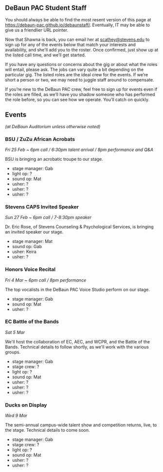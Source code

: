 ## DeBaun PAC Student Staff

You should always be able to find the most resent version of this page at <https://debaun-pac.github.io/debaunstaff/>. Eventually, IT may be able to give us a friendlier URL pointer.

Now that Shawna is back, you can email her at <scathey@stevens.edu>  to sign up for any of the events below that match your interests and availability, and she'll add you to the roster. Once confirmed, just show up at the listed call time, and we’ll get started.

If you have any questions or concerns about the gig or about what the roles will entail, please ask. The jobs can vary quite a bit depending on the particular gig. The listed roles are the ideal crew for the events. If we’re short a person or two, we may need to juggle staff around to compensate.

If you’re new to the DeBaun PAC crew, feel free to sign up for events even if the roles are filled, as we’ll have you shadow someone who has performed the role before, so you can see how we operate. You’ll catch on quickly.


## Events
*(at DeBaun Auditorium unless otherwise noted)*



### BSU / ZuZu African Acrobats

*Fri 25 Feb ~ 6pm call / 6:30pm talent arrival / 8pm performance and Q&A*

BSU is bringing an acrobatic troupe to our stage.

- stage manager: Gab
- light op: ?
- sound op: Mat
- usher: ?
- usher: ?
- usher: ?


### Stevens CAPS Invited Speaker

*Sun 27 Feb ~ 6pm call / 7-8:30pm speaker*

Dr. Eric Rose, of Stevens Counseling & Psychological Services, is bringing an invited speaker our stage.

- stage manager: Mat
- sound op: Gab
- usher: Keira
- usher: ?


### Honors Voice Recital

*Fri 4 Mar ~ 6pm call / 8pm performance*

The top vocalists in the DeBaun PAC Voice Studio perform on our stage.

- stage manager: Gab
- sound op: Mat
- usher: ?


### EC Battle of the Bands

*Sat 5 Mar*

We'll host the collaboration of EC, AEC, and WCPR, and the Battle of the Bands. Technical details to follow shortly, as we'll work with the various groups.

- stage manager: Gab
- stage crew: ?
- light op: ?
- sound op: Mat
- usher: ?
- usher: ?
- usher: ?


### Ducks on Display

*Wed 9 Mar*

The semi-annual campus-wide talent show and competition returns, live, to the stage. Technical details to come soon.

- stage manager: Gab
- stage crew: ?
- light op: ?
- sound op: Mat
- usher: ?
- usher: ?





